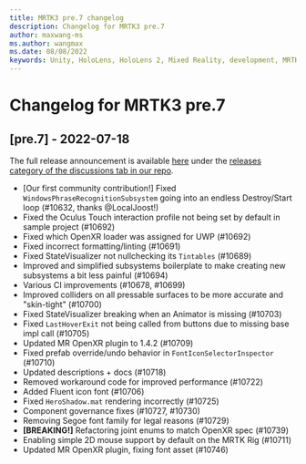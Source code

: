 ```yaml
---
title: MRTK3 pre.7 changelog
description: Changelog for MRTK3 pre.7
author: maxwang-ms
ms.author: wangmax
ms.date: 08/08/2022
keywords: Unity, HoloLens, HoloLens 2, Mixed Reality, development, MRTK, MRTK3, MRTK3 preview, MRTK3 public preview, changelog, MRTK3 changelog
---
```


# Changelog for MRTK3 pre.7

## [pre.7] - 2022-07-18

The full release announcement is available [here](https://github.com/microsoft/MixedRealityToolkit-Unity/discussions/10760) under the [releases category of the discussions tab in our repo](https://github.com/microsoft/MixedRealityToolkit-Unity/discussions/categories/releases).

- [Our first community contribution!] Fixed `WindowsPhraseRecognitionSubsystem` going into an endless Destroy/Start loop (#10632, thanks @LocalJoost!)
- Fixed the Oculus Touch interaction profile not being set by default in sample project (#10692)
- Fixed which OpenXR loader was assigned for UWP (#10692)
- Fixed incorrect formatting/linting (#10691)
- Fixed StateVisualizer not nullchecking its `Tintables` (#10689)
- Improved and simplified subsystems boilerplate to make creating new subsystems a bit less painful (#10694)
- Various CI improvements (#10678, #10699)
- Improved colliders on all pressable surfaces to be more accurate and "skin-tight" (#10700)
- Fixed StateVisualizer breaking when an Animator is missing (#10703)
- Fixed `LastHoverExit` not being called from buttons due to missing base impl call (#10705)
- Updated MR OpenXR plugin to 1.4.2 (#10709)
- Fixed prefab override/undo behavior in `FontIconSelectorInspector` (#10710)
- Updated descriptions + docs (#10718)
- Removed workaround code for improved performance (#10722)
- Added Fluent icon font (#10706)
- Fixed `HeroShadow.mat` rendering incorrectly (#10725)
- Component governance fixes (#10727, #10730)
- Removing Segoe font family for legal reasons (#10729)
- **[BREAKING!]** Refactoring joint enums to match OpenXR spec (#10739)
- Enabling simple 2D mouse support by default on the MRTK Rig (#10711)
- Updated MR OpenXR plugin, fixing font asset (#10746)
